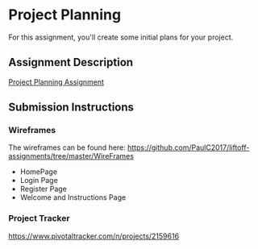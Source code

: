 # Project Planning
For this assignment, you'll create some initial plans for your project.

## Assignment Description
[Project Planning Assignment](https://education.launchcode.org/liftoff/assignments/planning/)

## Submission Instructions

### Wireframes
The wireframes can be found here:
<https://github.com/PaulC2017/liftoff-assignments/tree/master/WireFrames>
* HomePage
* Login Page
* Register Page
* Welcome and Instructions Page


### Project Tracker

<https://www.pivotaltracker.com/n/projects/2159616>